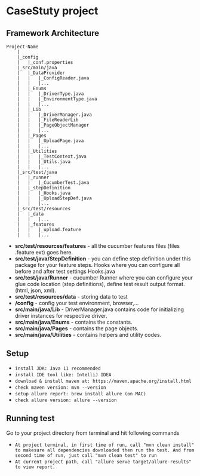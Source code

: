 # CaseStuty project

Framework Architecture
--------------
	Project-Name
		|
		|_config
		|	|_conf.properties
		|_src/main/java
		|	|_DataProvider
		|	|	|_ConfigReader.java
		|	|	|...
		|	|_Enums
		|	|	|_DriverType.java
		|	|	|_EnvironmentType.java
		|	|	|...
		|	|_Lib
		|	|	|_DriverManager.java
		|	|	|_FileReaderLib
		|	|	|_PageObjectManager
		|	|	|...
		|	|_Pages
		|	|	|_UploadPage.java
		|	|	|...
		|	|_Utilities
		|	|	|_TestContext.java
		|	|	|_Utils.java
		|	|	|...
		|_src/test/java
		|	|_runner
		|	|	|_CucumberTest.java
		|	|_stepDefinition
		|	|	|_Hooks.java
		|	|	|_UploadStepDef.java
		|	|	|...
		|_src/test/resources
		|	|_data
		|	|	|...
		|	|_features
		|	|	|_upload.feature
		|	|	|...

* **src/test/resources/features** - all the cucumber features files (files .feature ext) goes here.
* **src/test/java/StepDefinition** - you can define step definition under this package for your feature steps. Hooks where you can configure all before and after test settings Hooks.java
* **src/test/java/Runner** - cucumber Runner where you can configure your glue code location (step definitions), define test result output format.(html, json, xml).
* **src/test/resources/data** - storing data to test  
* **/config** - config your test environment, browser,...
* **src/main/java/Lib** - DriverManager.java contains code for initializing driver instances for respective driver.
* **src/main/java/Enums** - contains the constants.
* **src/main/java/Pages** - contains the page objects.
* **src/main/java/Utilities** - contains helpers and utility codes.


Setup
--------------
* `install JDK: Java 11 recommended`
* `install IDE tool like: IntelliJ IDEA`
* `download & install maven at: https://maven.apache.org/install.html`
* `check maven version: mvn --version`
* `setup allure report: brew install allure (on MAC)`
* `check allure version: allure --version`

Running test
--------------

Go to your project directory from terminal and hit following commands
* `At project terminal, in first time of run, call "mvn clean install" to makesure all dependencies downloaded then run the test. And from second time of run, just call "mvn clean test" to run`
* `At current project path, call "allure serve target/allure-results" to view report.`





